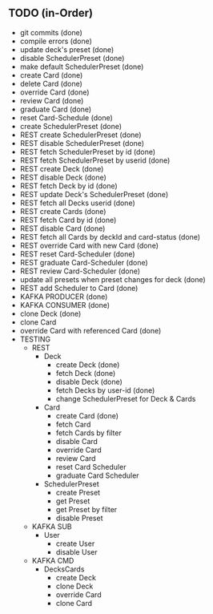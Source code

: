

## TODO (in-Order)
- git commits (done)
- compile errors (done)
- update deck's preset (done)
- disable SchedulerPreset (done)
- make default SchedulerPreset (done)
- create Card (done)
- delete Card (done)
- override Card (done)
- review Card (done)
- graduate Card (done)
- reset Card-Schedule (done)
- create SchedulerPreset (done)
- REST create SchedulerPreset (done)
- REST disable SchedulerPreset (done)
- REST fetch SchedulerPreset by id (done)
- REST fetch SchedulerPreset by userid (done)
- REST create Deck (done)
- REST disable Deck (done)
- REST fetch Deck by id (done)
- REST update Deck's SchedulerPreset (done)
- REST fetch all Decks userid (done)
- REST create Cards (done)
- REST fetch Card by id (done)
- REST disable Card (done)
- REST fetch all Cards by deckId and card-status (done)
- REST override Card with new Card (done)
- REST reset Card-Scheduler (done)
- REST graduate Card-Scheduler (done)
- REST review Card-Scheduler (done)
- update all presets when preset changes for deck (done)
- REST add Scheduler to Card (done)
- KAFKA PRODUCER (done)
- KAFKA CONSUMER (done)
- clone Deck (done)
- clone Card
- override Card with referenced Card (done)
- TESTING
  - REST
    - Deck
      - create Deck (done)
      - fetch Deck (done)
      - disable Deck (done)
      - fetch Decks by user-id (done)
      - change SchedulerPreset for Deck & Cards
    - Card
      - create Card (done)
      - fetch Card
      - fetch Cards by filter
      - disable Card
      - override Card
      - review Card
      - reset Card Scheduler
      - graduate Card Scheduler
    - SchedulerPreset
      - create Preset
      - get Preset
      - get Preset by filter
      - disable Preset
  - KAFKA SUB
    - User
      - create User
      - disable User
  - KAFKA CMD
    - DecksCards
      - create Deck
      - clone Deck
      - override Card
      - clone Card
